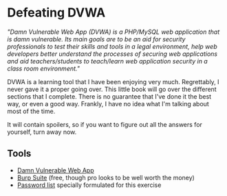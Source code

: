 # Defeating DVWA

*"Damn Vulnerable Web App (DVWA) is a PHP/MySQL web application that is damn vulnerable. Its main goals are to be an aid for security professionals to test their skills and tools in a legal environment, help web developers better understand the processes of securing web applications and aid teachers/students to teach/learn web application security in a class room environment."*

DVWA is a learning tool that I have been enjoying very much. Regrettably, I
never gave it a proper going over. This little book will go over the different
sections that I complete. There is no guarantee that I've done it the best way, or even a good way. Frankly, I have no idea what I'm talking about most of the time.

It will contain spoilers, so if you want to figure out all the answers for yourself, turn away now.

## Tools

* [Damn Vulnerable Web App](http://www.dvwa.co.uk/)
* [Burp Suite](http://www.portswigger.net/burp/) (free, though pro looks to be well worth the money)
* [Password list](files/passwords.txt) specially formulated for this exercise